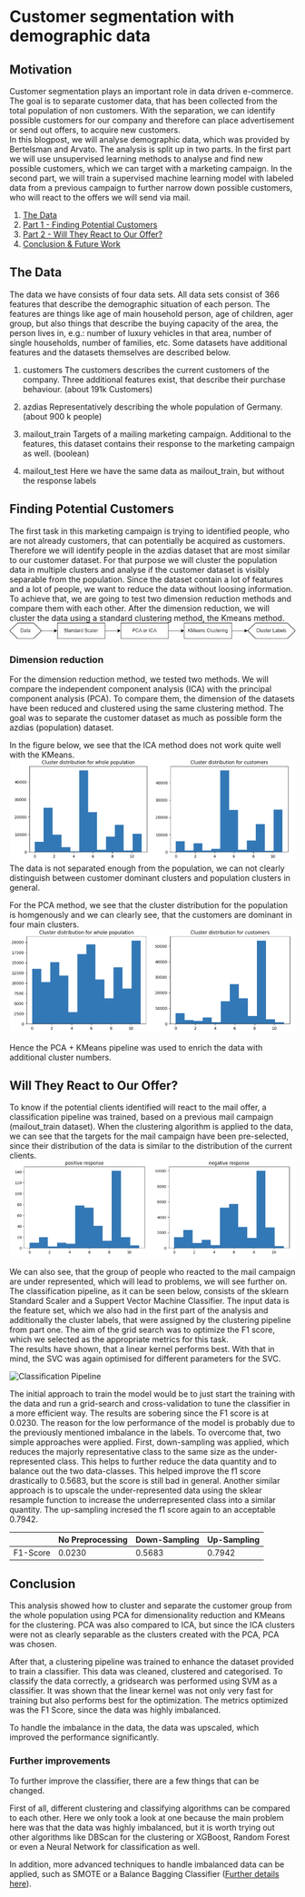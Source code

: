 
# Customer segmentation with demographic data

## Motivation
Customer segmentation plays an important role in data driven e-commerce. The goal is to separate customer data, that has been collected from the total population of non customers. With the separation, we can identify possible customers for our company and therefore can place advertisement or send out offers, to acquire new customers.  
In this blogpost, we will analyse demographic data, which was provided by Bertelsman and Arvato. The analysis is split up in two parts. In the first part we will use unsupervised learning methods to analyse and find new possible customers, which we can target with a marketing campaign. In the second part, we will train a supervised machine learning model with labeled data from a previous campaign to further narrow down possible customers, who will react to the offers we will send via mail.

1. [The Data](#the-data)
3. [Part 1 - Finding Potential Customers](#finding-potential-customers)
4. [Part 2 - Will They React to Our Offer?](#will-they-react-to-our-offer)
5. [Conclusion & Future Work](#conclusion)

## The Data
The data we have consists of four data sets. All data sets consist of 366 features that describe the demographic situation of each person. 
The features are things like age of main household person, age of children, ager group, but also things that describe the buying capacity of the area, the person lives in, e.g.: number of luxury vehicles in that area, number of single households, number of families, etc.
Some datasets have additional features and the datasets themselves are described below.

1. customers
	The customers describes the current customers of the company. Three additional features exist, that describe their purchase behaviour. (about 191k Customers)
	
2. azdias
	Representatively describing the whole population of Germany. (about 900 k people)
	
3. mailout_train
	Targets of a mailing marketing campaign. Additional to the features, this dataset contains their response to the marketing campaign as well. (boolean)

4. mailout_test
	Here we have the same data as mailout_train, but without the response labels

## Finding Potential Customers
The first task in this marketing campaign is trying to identified people, who are not already customers, that can potentially be acquired as customers. Therefore we will identify people in the azdias dataset that are most similar to our customer dataset.
For that purpose we will cluster the population data in multiple clusters and analyse if the customer dataset is visibly separable from the population.
Since the dataset contain a lot of features and a lot of people, we want to reduce the data without loosing information. To achieve that, we are going to test two dimension reduction methods and compare them with each other. After the dimension reduction, we will cluster the data using a standard clustering method, the Kmeans method.
![Clustering pipeline](pictures/infrastructure_clustering_pipeline.drawio.png)


### Dimension reduction
For the dimension reduction method, we tested two methods. We will compare the independent component analysis (ICA) with the principal component analysis (PCA). To compare them, the dimension of the datasets have been reduced and clustered using the same clustering method. The goal was to separate the customer dataset as much as possible form the azdias (population) dataset.  

In the figure below, we see that the ICA method does not work quite well with the KMeans. 
![ICA + KMeans](pictures/ICA_KMeans.png)
The data is not separated enough from the population, we can not clearly distinguish between customer dominant clusters and population clusters in general.

For the PCA method, we see that the cluster distribution for the population is homgenously and we can clearly see, that the customers are dominant in four main clusters.
![ICA + KMeans](pictures/PCA_KMeans.png)

Hence the PCA + KMeans pipeline was used to enrich the data with additional cluster numbers.

## Will They React to Our Offer?
To know if the potential clients identified will react to the mail offer, a classification pipeline was trained, based on a previous mail campaign (mailout_train dataset). When the clustering algorithm is applied to the data, we can see that the targets for the mail campaign have been pre-selected, since their distribution of the data is similar to the distribution of the current clients.
![ICA + KMeans](pictures/Cluster_mailout.png)

We can also see, that the group of people who reacted to the mail campaign are under represented, which will lead to problems, we will see further on.
The classification pipeline, as it can be seen below, consists of the sklearn Standard Scaler and a Suppert Vector Machine Classifier. The input data is the feature set, which we also had in the first part of the analysis and additionally the cluster labels, that were assigned by the clustering pipeline from part one. The aim of the grid search was to optimize the F1 score, which we selected as the appropriate metrics for this task.  
The results have shown, that a linear kernel performs best. With that in mind, the SVC was again optimised for different parameters for the SVC.

![Classification Pipeline](pictures/infrastructure_classification_pipeline.drawio.png.png)

The initial approach to train the model would be to just start the training with the data and run a grid-search and cross-validation to tune the classifier in a more efficient way. The results are sobering since the F1 score is at 0.0230. The reason for the low performance of the model is probably due to the previously mentioned imbalance in the labels.
To overcome that, two simple approaches were applied. First, down-sampling was applied, which reduces the majorly representative class to the same size as the under-represented class. This helps to further reduce the data quantity and to balance out the two data-classes. This helped improve the f1 score drastically to 0.5683, but the score is still bad in general.
Another similar approach is to upscale the  under-represented data using the sklear resample function to increase the underrepresented class into a similar quantity. The up-sampling incresed the f1 score again to an acceptable 0.7942.

||No Preprocessing|Down-Sampling|Up-Sampling|
|-|-|-|-|
|F1-Score|0.0230|0.5683|0.7942|


## Conclusion
This analysis showed how to cluster and separate the customer group from the whole population using PCA for dimensionality reduction and KMeans for the clustering. PCA was also compared to ICA, but since the ICA clusters were not as clearly separable as the clusters created with the PCA, PCA was chosen.

After that, a clustering pipeline was trained to enhance the dataset provided to train a classifier. This data was cleaned, clustered and categorised. To classify the data correctly, a gridsearch was performed using SVM as a classifier. It was shown that the linear kernel was not only very fast for training but also performs best for the optimization. The metrics optimized was the F1 Score, since the data was highly imbalanced.

To handle the imbalance in the data, the data was upscaled, which improved the performance significantly.

### Further improvements

To further improve the classifier, there are a few things that can be changed.

First of all, different clustering and classifying algorithms can be compared to each other. Here we only took a look at one because the main problem here was that the data was highly imbalanced, but it is worth trying out other algorithms like DBScan for the clustering or XGBoost, Random Forest or even a Neural Network for classification as well.

In addition, more advanced techniques to handle imbalanced data can be applied, such as SMOTE or a Balance Bagging Classifier ([Further details here](https://www.analyticsvidhya.com/blog/2021/06/5-techniques-to-handle-imbalanced-data-for-a-classification-problem/)).
